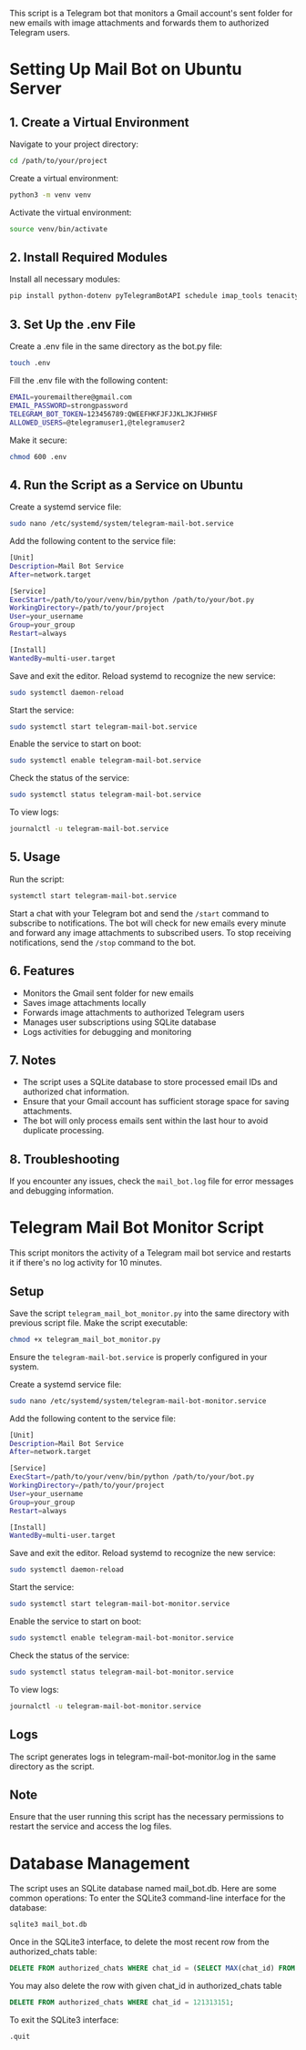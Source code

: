 This script is a Telegram bot that monitors a Gmail account's sent folder for new emails with image attachments and forwards them to authorized Telegram users.
# Setting Up Mail Bot on Ubuntu Server
## 1. Create a Virtual Environment
Navigate to your project directory:
```bash
cd /path/to/your/project
```
Create a virtual environment:
```bash
python3 -m venv venv
```
Activate the virtual environment:
```bash
source venv/bin/activate
```
## 2. Install Required Modules
Install all necessary modules:
```bash
pip install python-dotenv pyTelegramBotAPI schedule imap_tools tenacity threading sqlite3 telebot
```
## 3. Set Up the .env File
Create a .env file in the same directory as the bot.py file:
```bash
touch .env
```
Fill the .env file with the following content:
```bash
EMAIL=youremailthere@gmail.com
EMAIL_PASSWORD=strongpassword
TELEGRAM_BOT_TOKEN=123456789:QWEEFHKFJFJJKLJKJFHHSF
ALLOWED_USERS=@telegramuser1,@telegramuser2
```
Make it secure:
```bash
chmod 600 .env
```
## 4. Run the Script as a Service on Ubuntu
Create a systemd service file:
```bash
sudo nano /etc/systemd/system/telegram-mail-bot.service 
```
Add the following content to the service file:
```bash
[Unit]
Description=Mail Bot Service
After=network.target

[Service]
ExecStart=/path/to/your/venv/bin/python /path/to/your/bot.py
WorkingDirectory=/path/to/your/project
User=your_username
Group=your_group
Restart=always

[Install]
WantedBy=multi-user.target
```
Save and exit the editor.
Reload systemd to recognize the new service:
```bash
sudo systemctl daemon-reload
```
Start the service:
```bash
sudo systemctl start telegram-mail-bot.service
```
Enable the service to start on boot:
```bash
sudo systemctl enable telegram-mail-bot.service
```
Check the status of the service:
```bash
sudo systemctl status telegram-mail-bot.service
```
To view logs:
```bash
journalctl -u telegram-mail-bot.service
```
## 5. Usage
Run the script:
```bash
systemctl start telegram-mail-bot.service
```
Start a chat with your Telegram bot and send the `/start` command to subscribe to notifications.
The bot will check for new emails every minute and forward any image attachments to subscribed users.
To stop receiving notifications, send the `/stop` command to the bot.
## 6. Features
- Monitors the Gmail sent folder for new emails
- Saves image attachments locally
- Forwards image attachments to authorized Telegram users
- Manages user subscriptions using SQLite database
- Logs activities for debugging and monitoring
## 7. Notes
- The script uses a SQLite database to store processed email IDs and authorized chat information.
- Ensure that your Gmail account has sufficient storage space for saving attachments.
- The bot will only process emails sent within the last hour to avoid duplicate processing.
## 8. Troubleshooting
If you encounter any issues, check the `mail_bot.log` file for error messages and debugging information.
# Telegram Mail Bot Monitor Script
This script monitors the activity of a Telegram mail bot service and restarts it if there's no log activity for 10 minutes.
## Setup
Save the script `telegram_mail_bot_monitor.py` into the same directory with previous script file.
Make the script executable:
```bash
chmod +x telegram_mail_bot_monitor.py
```
Ensure the `telegram-mail-bot.service` is properly configured in your system.

Create a systemd service file:
```bash
sudo nano /etc/systemd/system/telegram-mail-bot-monitor.service 
```

Add the following content to the service file:
```bash
[Unit]
Description=Mail Bot Service
After=network.target

[Service]
ExecStart=/path/to/your/venv/bin/python /path/to/your/bot.py
WorkingDirectory=/path/to/your/project
User=your_username
Group=your_group
Restart=always

[Install]
WantedBy=multi-user.target
```
Save and exit the editor.
Reload systemd to recognize the new service:
```bash
sudo systemctl daemon-reload
```
Start the service:
```bash
sudo systemctl start telegram-mail-bot-monitor.service
```
Enable the service to start on boot:
```bash
sudo systemctl enable telegram-mail-bot-monitor.service
```
Check the status of the service:
```bash
sudo systemctl status telegram-mail-bot-monitor.service
```
To view logs:
```bash
journalctl -u telegram-mail-bot-monitor.service
```
## Logs
The script generates logs in telegram-mail-bot-monitor.log in the same directory as the script.
## Note
Ensure that the user running this script has the necessary permissions to restart the service and access the log files.
# Database Management
The script uses an SQLite database named mail_bot.db. Here are some common operations:
To enter the SQLite3 command-line interface for the database:
```bash
sqlite3 mail_bot.db
```
Once in the SQLite3 interface, to delete the most recent row from the authorized_chats table:
```sql
DELETE FROM authorized_chats WHERE chat_id = (SELECT MAX(chat_id) FROM authorized_chats);
```
You may also delete the row with given chat_id in authorized_chats table
```sql
DELETE FROM authorized_chats WHERE chat_id = 121313151;
```
To exit the SQLite3 interface:
```sql
.quit
```
